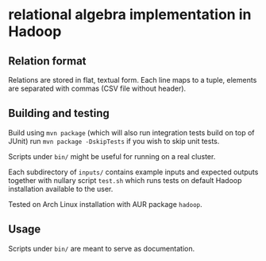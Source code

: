  relational algebra implementation in Hadoop
=============================================

Relation format
---------------

Relations are stored in flat, textual form. Each line maps to a tuple, elements
are separated with commas (CSV file without header).

Building and testing
--------------------

Build using `mvn package` (which will also run integration tests build on top
of JUnit) run `mvn package -DskipTests` if you wish to skip unit tests.

Scripts under `bin/` might be useful for running on a real cluster.

Each subdirectory of `inputs/` contains example inputs and expected outputs
together with nullary script `test.sh` which runs tests on default Hadoop
installation available to the user.

Tested on Arch Linux installation with AUR package `hadoop`.

Usage
-----

Scripts under `bin/` are meant to serve as documentation.
